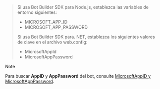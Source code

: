 > Si usa Bot Builder SDK para Node.js, establezca las variables de entorno siguientes:
> <ul><li>MICROSOFT_APP_ID</li><li>MICROSOFT_APP_PASSWORD</li></ul>
> Si usa Bot Builder SDK para. NET, establezca los siguientes valores de clave en el archivo web.config:
> <ul><li>MicrosoftAppId</li><li>MicrosoftAppPassword</li></ul>

> [!NOTE]
> Para buscar **AppID** y **AppPassword** del bot, consulte [MicrosoftAppID y MicrosoftAppPassword](~/bot-service-manage-overview.md#microsoftappid-and-microsoftapppassword).